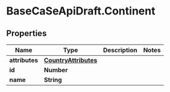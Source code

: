 # BaseCaSeApiDraft.Continent

## Properties
Name | Type | Description | Notes
------------ | ------------- | ------------- | -------------
**attributes** | [**CountryAttributes**](CountryAttributes.md) |  | 
**id** | **Number** |  | 
**name** | **String** |  | 
